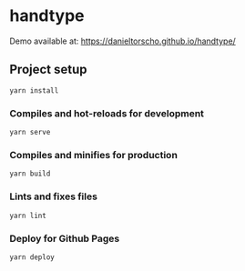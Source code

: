 # handtype
Demo available at: https://danieltorscho.github.io/handtype/

## Project setup
```
yarn install
```

### Compiles and hot-reloads for development
```
yarn serve
```

### Compiles and minifies for production
```
yarn build
```

### Lints and fixes files
```
yarn lint
```

### Deploy for Github Pages
```
yarn deploy
```
